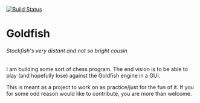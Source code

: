 [![Build Status](https://travis-ci.org/bsamseth/Goldfish.svg?branch=unittest)](https://travis-ci.org/bsamseth/Goldfish)
# Goldfish
###### Stockfish's very distant and not so bright cousin

I am building some sort of chess program. The end vision is to be able to play (and hopefully lose) against the Goldfish engine in a GUI. 

This is meant as a project to work on as practice/just for the fun of it. If you for some odd reason would like to contribute, you are more than welcome.
